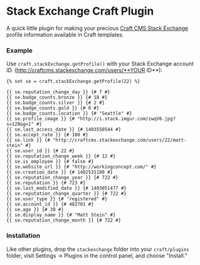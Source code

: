 # Stack Exchange Craft Plugin

A quick little plugin for making your precious [Craft CMS Stack Exchange](http://craftcms.stackexchange.com/) profile information available in Craft templates.

### Example

Use `craft.stackExchange.getProfile()` with your Stack Exchange account ID. (http://craftcms.stackexchange.com/users/**YOUR ID**):

```
{% set se = craft.stackExchange.getProfile(22) %}

{{ se.reputation_change_day }} {# 7 #}
{{ se.badge_counts.bronze }} {# 18 #}
{{ se.badge_counts.silver }} {# 2 #}
{{ se.badge_counts.gold }} {# 0 #}
{{ se.badge_counts.location }} {# "Seattle" #}
{{ se.profile_image }} {# "http://i.stack.imgur.com/zwqV6.jpg?s=128&g=1" #}
{{ se.last_access_date }} {# 1403550544 #}
{{ se.accept_rate }} {# 100 #}
{{ se.link }} {# "http://craftcms.stackexchange.com/users/22/matt-stein" #}
{{ se.user_id }} {# 22 #}
{{ se.reputation_change_week }} {# 12 #}
{{ se.is_employee }} {# false #}
{{ se.website_url }} {# "http://workingconcept.com/" #}
{{ se.creation_date }} {# 1402531180 #}
{{ se.reputation_change_year }} {# 722 #}
{{ se.reputation }} {# 723 #}
{{ se.last_modified_date }} {# 1403051477 #}
{{ se.reputation_change_quarter }} {# 722 #}
{{ se.user_type }} {# "registered" #}
{{ se.account_id }} {# 482701 #}
{{ se.age }} {# 30 #}
{{ se.display_name }} {# "Matt Stein" #}
{{ se.reputation_change_month }} {# 722 #}
```

### Installation

Like other plugins, drop the `stackexchange` folder into your `craft/plugins` folder, visit Settings → Plugins in the control panel, and choose "Install."
